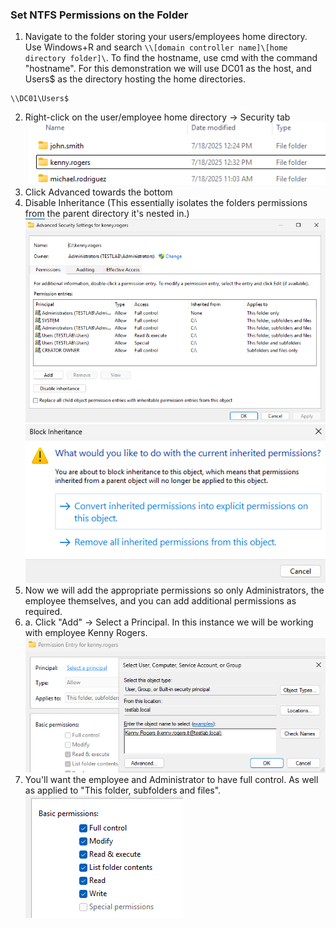 ### Set NTFS Permissions on the Folder
1. Navigate to the folder storing your users/employees home directory. Use Windows+R and search `\\[domain controller name]\[home directory folder]\`. To find the hostname, use cmd with the command "hostname". For this demonstration we will use DC01 as the host, and Users$ as the directory hosting the home directories.
```
\\DC01\Users$
```
2. Right-click on the user/employee home directory → Security tab  
![users$ directory](https://github.com/nickbruggen90/LabsVol8021Q/blob/main/Project%201.1%3A%20Active%20Directory%20and%20Windows%2010%20Integration/Images2/Screenshot%202025-07-18%20123248.png)  
3. Click Advanced towards the bottom
4. Disable Inheritance (This essentially isolates the folders permissions from the parent directory it's nested in.)
![disable inheritance](https://github.com/nickbruggen90/LabsVol8021Q/blob/main/Project%201.1%3A%20Active%20Directory%20and%20Windows%2010%20Integration/Images2/Screenshot%202025-07-18%20123330.png)  
![remove inheritance](https://github.com/nickbruggen90/LabsVol8021Q/blob/main/Project%201.1%3A%20Active%20Directory%20and%20Windows%2010%20Integration/Images2/Screenshot%202025-07-18%20123341.png)  
5. Now we will add the appropriate permissions so only Administrators, the employee themselves, and you can add additional permissions as required.
5. a. Click "Add" → Select a Principal. In this instance we will be working with employee Kenny Rogers.
![kenny rogers select](https://github.com/nickbruggen90/LabsVol8021Q/blob/main/Project%201.1%3A%20Active%20Directory%20and%20Windows%2010%20Integration/Images2/Screenshot%202025-07-18%20123421.png)  
6. You'll want the employee and Administrator to have full control. As well as applied to "This folder, subfolders and files".
![permissions panel](https://github.com/nickbruggen90/LabsVol8021Q/blob/main/Project%201.1%3A%20Active%20Directory%20and%20Windows%2010%20Integration/Images2/Screenshot%202025-07-18%20123436.png)  
